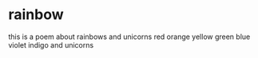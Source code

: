 # rainbow
this is a poem about rainbows and unicorns
red
orange
yellow
green
blue
violet
indigo
and unicorns
